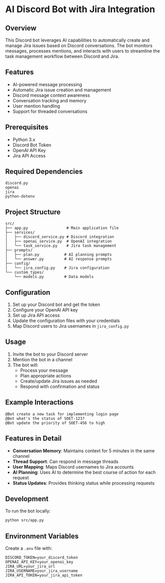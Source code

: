 # AI Discord Bot with Jira Integration

## Overview
This Discord bot leverages AI capabilities to automatically create and manage Jira issues based on Discord conversations. The bot monitors messages, processes mentions, and interacts with users to streamline the task management workflow between Discord and Jira.

## Features
- AI-powered message processing
- Automatic Jira issue creation and management
- Discord message context awareness
- Conversation tracking and memory
- User mention handling
- Support for threaded conversations

## Prerequisites
- Python 3.x
- Discord Bot Token
- OpenAI API Key
- Jira API Access

## Required Dependencies
```
discord.py
openai
jira
python-dotenv
```

## Project Structure
```
src/
├── app.py                 # Main application file
├── services/
│   ├── discord_service.py # Discord integration
│   ├── openai_service.py  # OpenAI integration
│   └── task_service.py    # Jira task management
├── prompts/
│   ├── plan.py           # AI planning prompts
│   └── answer.py         # AI response prompts
├── config/
│   └── jira_config.py    # Jira configuration
└── custom_types/
    └── models.py         # Data models
```

## Configuration
1. Set up your Discord bot and get the token
2. Configure your OpenAI API key
3. Set up Jira API access
4. Update the configuration files with your credentials
5. Map Discord users to Jira usernames in `jira_config.py`

## Usage
1. Invite the bot to your Discord server
2. Mention the bot in a channel
3. The bot will:
   - Process your message
   - Plan appropriate actions
   - Create/update Jira issues as needed
   - Respond with confirmation and status

## Example Interactions
```
@Bot create a new task for implementing login page
@Bot what's the status of SOET-123?
@Bot update the priority of SOET-456 to high
```

## Features in Detail
- **Conversation Memory**: Maintains context for 5 minutes in the same channel
- **Thread Support**: Can respond in message threads
- **User Mapping**: Maps Discord usernames to Jira accounts
- **AI Planning**: Uses AI to determine the best course of action for each request
- **Status Updates**: Provides thinking status while processing requests

## Development
To run the bot locally:
```bash
python src/app.py
```

## Environment Variables
Create a `.env` file with:
```
DISCORD_TOKEN=your_discord_token
OPENAI_API_KEY=your_openai_key
JIRA_URL=your_jira_url
JIRA_USERNAME=your_jira_username
JIRA_API_TOKEN=your_jira_api_token
```
